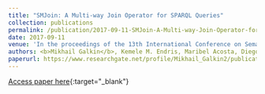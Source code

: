 ```yaml
---
title: "SMJoin: A Multi-way Join Operator for SPARQL Queries"
collection: publications
permalink: /publication/2017-09-11-SMJoin-A-Multi-way-Join-Operator-for-SPARQL-Queries
date: 2017-09-11
venue: 'In the proceedings of the 13th International Conference on Semantic Systems, SEMANTICS 2017, Amsterdam, The Netherlands, September 11-14, 2017'
authors: <b>Mikhail Galkin</b>, Kemele M. Endris, Maribel Acosta, Diego Collarana, Maria-Esther Vidal, Sören Auer
paperurl: https://www.researchgate.net/profile/Mikhail_Galkin2/publication/318361204_SMJoin_A_Multi-way_Join_Operator_for_SPARQL_queries/links/5965e0480f7e9b2a36807f8a/SMJoin-A-Multi-way-Join-Operator-for-SPARQL-queries.pdf
---
```

[Access paper here](https://www.researchgate.net/profile/Mikhail_Galkin2/publication/318361204_SMJoin_A_Multi-way_Join_Operator_for_SPARQL_queries/links/5965e0480f7e9b2a36807f8a/SMJoin-A-Multi-way-Join-Operator-for-SPARQL-queries.pdf){:target="_blank"}
